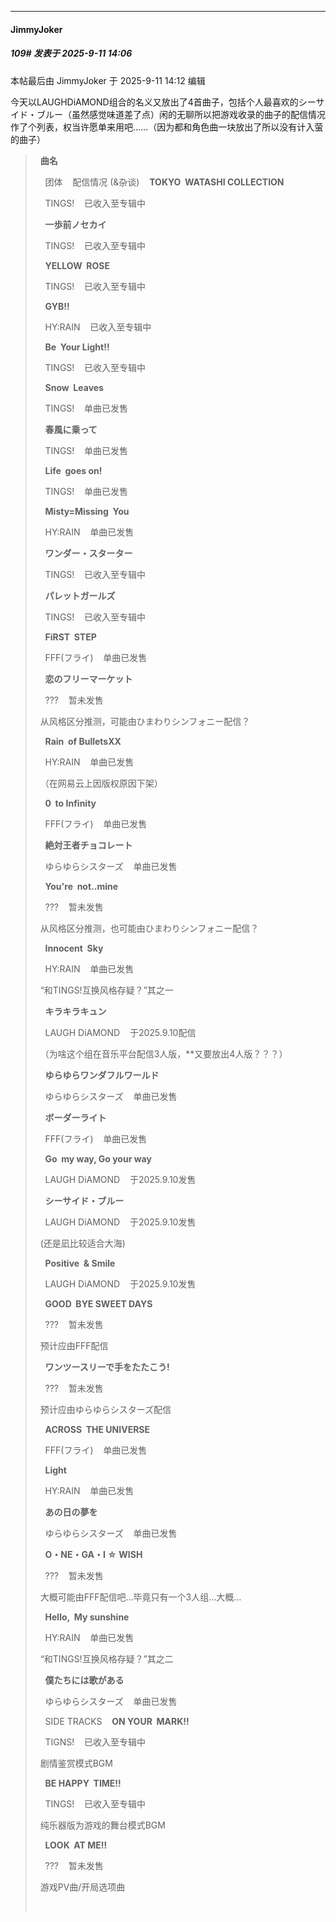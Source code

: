 ﻿
*****

####  JimmyJoker  
##### 109#       发表于 2025-9-11 14:06

 本帖最后由 JimmyJoker 于 2025-9-11 14:12 编辑 

今天以LAUGHDiAMOND组合的名义又放出了4首曲子，包括个人最喜欢的シーサイド・ブルー（虽然感觉味道差了点）闲的无聊所以把游戏收录的曲子的配信情况作了个列表，权当许愿单来用吧……（因为都和角色曲一块放出了所以没有计入萤的曲子） <blockquote>  <strong>曲名</strong>

    团体    配信情况 (&amp;杂谈)    <strong>TOKYO  WATASHI COLLECTION</strong>

    TINGS!    已收入至专辑中

    <strong>一歩前ノセカイ</strong>

    TINGS!    已收入至专辑中

    <strong>YELLOW  ROSE</strong>

    TINGS!    已收入至专辑中

    <strong>GYB!!</strong>

    HY:RAIN    已收入至专辑中

    <strong>Be  Your Light!!</strong>

    TINGS!    已收入至专辑中

    <strong>Snow  Leaves</strong>

    TINGS!    单曲已发售

    <strong>春風に乗って</strong>

    TINGS!    单曲已发售

    <strong>Life  goes on!</strong>

    TINGS!    单曲已发售

    <strong>Misty=Missing  You</strong>

    HY:RAIN    单曲已发售

    <strong>ワンダー</strong><strong>・</strong><strong>スターター</strong>

    TINGS!    已收入至专辑中

    <strong>パレットガールズ</strong>

    TINGS!    已收入至专辑中

    <strong>FiRST  STEP</strong>

    FFF(フライ)    单曲已发售

    <strong>恋のフリーマーケット</strong>

    ???    暂未发售

  从风格区分推测，可能由ひまわりシンフォニー配信？

    <strong>Rain  of BulletsXX</strong>

    HY:RAIN    单曲已发售

  （在网易云上因版权原因下架）

    <strong>0  to Infinity</strong>

    FFF(フライ)    单曲已发售

    <strong>絶対王者チョコレート</strong>

    ゆらゆらシスターズ    单曲已发售

    <strong>You're  not..mine</strong>

    ???    暂未发售

  从风格区分推测，也可能由ひまわりシンフォニー配信？

    <strong>Innocent  Sky</strong>

    HY:RAIN    单曲已发售

  “和TINGS!互换风格存疑？”其之一

    <strong>キラキラキュン</strong>

    LAUGH DiAMOND    于2025.9.10配信

  （为啥这个组在音乐平台配信3人版，**又要放出4人版？？？）

    <strong>ゆらゆらワンダフルワールド</strong>

    ゆらゆらシスターズ    单曲已发售

    <strong>ボーダーライト</strong>

    FFF(フライ)    单曲已发售

    <strong>Go  my way,</strong><strong> </strong><strong>Go your way</strong>

    LAUGH DiAMOND    于2025.9.10发售

    <strong>シーサイド</strong><strong>・</strong><strong>ブル</strong><strong>ー</strong>

    LAUGH DiAMOND    于2025.9.10发售

  (还是凪比较适合大海)

    <strong>Positive  &amp; Smile</strong>

    LAUGH DiAMOND    于2025.9.10发售

    <strong>GOOD  BYE SWEET DAYS</strong>

    ???    暂未发售

  预计应由FFF配信

    <strong>ワンツースリーで手をたたこう</strong><strong>!</strong>

    ???    暂未发售

  预计应由ゆらゆらシスターズ配信

    <strong>ACROSS  THE UNIVERSE</strong>

    FFF(フライ)    单曲已发售

    <strong>Light</strong>

    HY:RAIN    单曲已发售

    <strong>あの日の夢を</strong>

    ゆらゆらシスターズ    单曲已发售

    <strong>O</strong><strong>・</strong><strong>NE</strong><strong>・</strong><strong>GA</strong><strong>・</strong><strong>I </strong><strong>☆</strong><strong> WISH</strong>

    ???    暂未发售

  大概可能由FFF配信吧…毕竟只有一个3人组…大概…

    <strong>Hello,  My sunshine</strong>

    HY:RAIN    单曲已发售

  “和TINGS!互换风格存疑？”其之二

    <strong>僕たちには歌がある</strong>

    ゆらゆらシスターズ    单曲已发售

    SIDE TRACKS    <strong>ON YOUR  MARK!!</strong>

    TIGNS!    已收入至专辑中

  剧情鉴赏模式BGM

    <strong>BE HAPPY  TIME!!</strong>

    TINGS!    已收入至专辑中

  纯乐器版为游戏的舞台模式BGM

    <strong>LOOK  AT ME</strong><strong>!!</strong>

    ???    暂未发售

  游戏PV曲/开局选项曲

  </blockquote>

